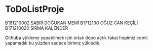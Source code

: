 # ToDoListProje
B161210002 SABRİ DOĞUKAN MEMİ
B1712100 OĞUZ CAN KEÇİLİ 
B171210020 SIRMA KALENDER

Githuba yükleme yapabilmek için ortak depo açtık fakat hepimiz comit yapamadık bu yüzden sadece birimiz yükledik.
